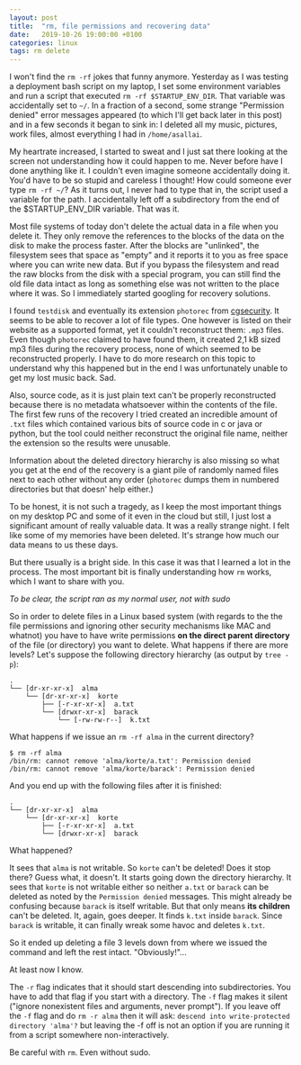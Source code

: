 ```yaml
---
layout: post
title:  "rm, file permissions and recovering data"
date:   2019-10-26 19:00:00 +0100
categories: linux
tags: rm delete
---
```


I won't find the `rm -rf` jokes that funny anymore. Yesterday as I was testing a deployment bash script
on my laptop, I set some environment variables and run a script that executed `rm -rf $STARTUP_ENV_DIR`.
That variable was accidentally set to `~/`. In a fraction of a second, some strange "Permission denied" error
messages appeared (to which I'll get back later in this post) and in a few seconds it began to sink in:
I deleted all my music, pictures, work files, almost everything I had in `/home/asallai`.

<!--more-->

My heartrate increased, I started to sweat and I just
sat there looking at the screen not understanding how it could happen to me. Never before have I done anything like it.
I couldn't even imagine someone accidentally doing it. You'd have to be so stupid and careless I thought!
How could someone ever type `rm -rf ~/`? As it turns out, I never had to type that in, the script used a variable for the path.
I accidentally left off a subdirectory from the end of the $STARTUP_ENV_DIR variable. That was it.

Most file systems of today don't delete the actual data in a file when you delete it. They only remove the references
to the blocks of the data on the disk to make the process faster. After the blocks are "unlinked", the filesystem sees that
space as "empty" and it reports it to you as free space where you can write new data. 
But if you bypass the filesystem and read the raw blocks from the disk with a special program, you can still
find the old file data intact as long as something else was not written to the place where it was.
So I immediately started googling for recovery solutions.

I found `testdisk` and eventually its extension `photorec` from [cgsecurity][cgsec]. It seems to be able to recover a lot of file types. One however is listed on their website as a supported format, yet it couldn't
reconstruct them: `.mp3` files.
Even though `photorec` claimed to have found them, it created 2,1 kB sized mp3 files during the recovery process,
none of which seemed to be reconstructed properly. I have to do more research on this topic to understand why this happened
but in the end I was unfortunately unable to get my lost music back. Sad.

Also, source code, as it is just plain text can't be properly reconstructed because there is no metadata whatsoever within
the contents of the file. The first few runs of the recovery I tried created an incredible amount of `.txt` files which 
contained various bits of source code in c or java or python, but the tool could neither reconstruct the original file name, neither the extension so the results were unusable.

Information about the deleted directory hierarchy is also missing so what you get at the end of the recovery is a giant pile of
randomly named files next to each other without any order (`photorec` dumps them in numbered directories but that doesn' help either.)

[cgsec]: https://www.cgsecurity.org

To be honest, it is not such a tragedy, as I keep the most important things on my desktop PC and some of it even in the
cloud but still, I just lost a significant amount of really valuable data. It was a really strange night.
I felt like some of my memories have been deleted. It's strange how much our data means to us these days.

But there usually is a bright side. In this case it was that I learned a lot in the process.
The most important bit is finally understanding how `rm` works, which I want to share with you.

_To be clear, the script ran as my normal user, not with sudo_

So in order to delete files in a Linux based system
(with regards to the the file permissions and ignoring other security mechanisms like MAC and whatnot) you have to have
write permissions **on the direct parent directory** of the file (or directory) you want to delete.
What happens if there are more levels?
Let's suppose the following directory hierarchy (as output by `tree -p`):

```
.
└── [dr-xr-xr-x]  alma
    └── [dr-xr-xr-x]  korte
        ├── [-r-xr-xr-x]  a.txt
        └── [drwxr-xr-x]  barack
            └── [-rw-rw-r--]  k.txt
```

What happens if we issue an `rm -rf alma` in the current directory?

```
$ rm -rf alma
/bin/rm: cannot remove 'alma/korte/a.txt': Permission denied
/bin/rm: cannot remove 'alma/korte/barack': Permission denied
```

And you end up with the following files after it is finished:

```
.
└── [dr-xr-xr-x]  alma
    └── [dr-xr-xr-x]  korte
        ├── [-r-xr-xr-x]  a.txt
        └── [drwxr-xr-x]  barack
```

What happened?

It sees that `alma` is not writable. So `korte` can't be deleted! Does it stop there? Guess what, it doesn't.
It starts going down the directory hierarchy. It sees that `korte` is not writable either so neither `a.txt` or
`barack` can be deleted as noted by the `Permission denied` messages.
This might already be confusing because `barack` is itself writable. But that only means  **its children** can't be deleted.
It, again, goes deeper. It finds `k.txt` inside `barack`. Since `barack` is writable, it can finally wreak some havoc and deletes `k.txt`.

So it ended up deleting a file 3 levels down from where we issued the command and left the rest intact.
"Obviously!"...

At least now I know.

The `-r` flag indicates that it should start descending into subdirectories. You have to add that flag if you start with a directory.
The `-f` flag makes it silent ("ignore nonexistent files and arguments, never prompt").
If you leave off the `-f` flag and do `rm -r alma` then it will ask: `descend into write-protected directory 'alma'?`
but leaving the -f off is not an option if you are running it from a script somewhere non-interactively.

Be careful with `rm`. Even without sudo.
